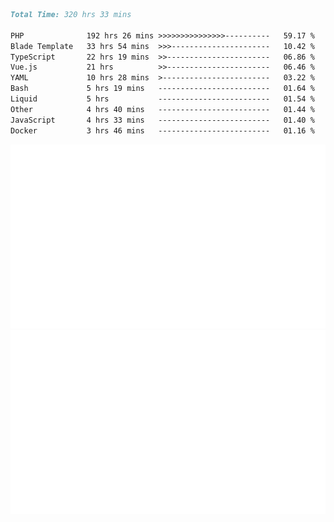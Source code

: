 <!--START_SECTION:waka-->

```markdown
Total Time: 320 hrs 33 mins

PHP              192 hrs 26 mins >>>>>>>>>>>>>>>----------   59.17 %
Blade Template   33 hrs 54 mins  >>>----------------------   10.42 %
TypeScript       22 hrs 19 mins  >>-----------------------   06.86 %
Vue.js           21 hrs          >>-----------------------   06.46 %
YAML             10 hrs 28 mins  >------------------------   03.22 %
Bash             5 hrs 19 mins   -------------------------   01.64 %
Liquid           5 hrs           -------------------------   01.54 %
Other            4 hrs 40 mins   -------------------------   01.44 %
JavaScript       4 hrs 33 mins   -------------------------   01.40 %
Docker           3 hrs 46 mins   -------------------------   01.16 %
```

<!--END_SECTION:waka-->
<p align="center">
    <img src="https://raw.githubusercontent.com/rjp2525/rjp2525/output/generated/overview.svg">
    <img src="https://raw.githubusercontent.com/rjp2525/rjp2525/output/generated/languages.svg">
</p>
